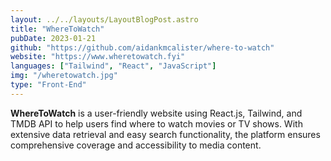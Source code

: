 ```yaml
---
layout: ../../layouts/LayoutBlogPost.astro
title: "WhereToWatch"
pubDate: 2023-01-21
github: "https://github.com/aidankmcalister/where-to-watch"
website: "https://www.wheretowatch.fyi"
languages: ["Tailwind", "React", "JavaScript"]
img: "/wheretowatch.jpg"
type: "Front-End"
---
```


**WhereToWatch** is a user-friendly website using React.js, Tailwind, and TMDB API to help users find where to watch movies or TV shows. With extensive data retrieval and easy search functionality, the platform ensures comprehensive coverage and accessibility to media content.
